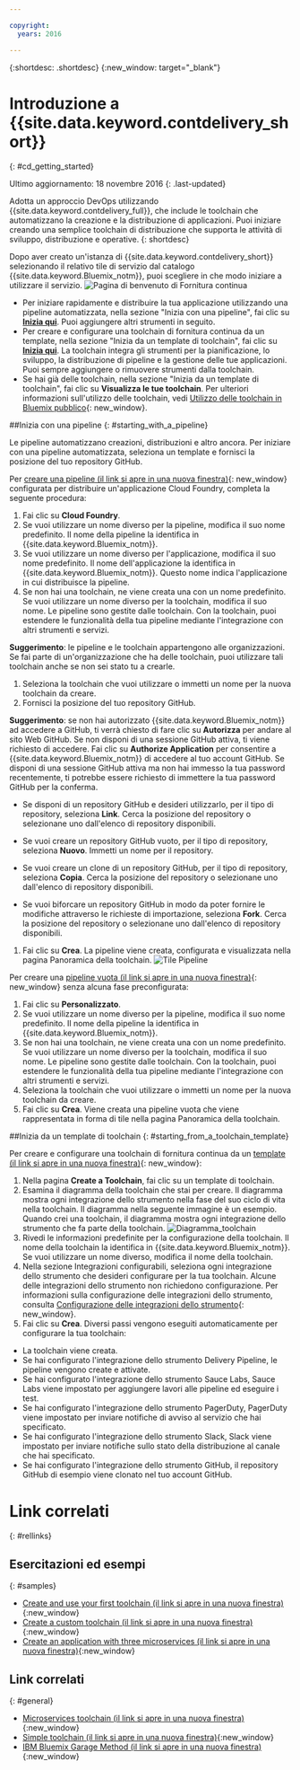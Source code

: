 ```yaml
---

copyright:
  years: 2016

---
```

 
{:shortdesc: .shortdesc}
{:new_window: target="_blank"}

# Introduzione a {{site.data.keyword.contdelivery_short}}
{: #cd_getting_started}

Ultimo aggiornamento: 18 novembre 2016
{: .last-updated}  

Adotta un approccio DevOps utilizzando {{site.data.keyword.contdelivery_full}}, che include le toolchain che automatizzano la creazione e la distribuzione di applicazioni. Puoi iniziare creando una semplice toolchain di distribuzione che supporta le attività di sviluppo, distribuzione e operative.
{: shortdesc}

Dopo aver creato un'istanza di {{site.data.keyword.contdelivery_short}} selezionando il relativo tile di servizio dal catalogo {{site.data.keyword.Bluemix_notm}}, puoi scegliere in che modo iniziare a utilizzare il servizio.
 ![Pagina di benvenuto di Fornitura continua](images/cd_landing_page.png)

 * Per iniziare rapidamente e distribuire la tua applicazione utilizzando una pipeline automatizzata, nella sezione "Inizia con una pipeline", fai clic su **[Inizia qui](#starting_with_a_pipeline)**. Puoi aggiungere altri strumenti in seguito. 
 * Per creare e configurare una toolchain di fornitura continua da un template, nella sezione "Inizia da un template di toolchain", fai clic su **[Inizia qui](#starting_from_a_toolchain_template)**. La toolchain integra gli strumenti per la pianificazione, lo sviluppo, la distribuzione di pipeline e la gestione delle tue applicazioni. Puoi sempre aggiungere o rimuovere strumenti dalla toolchain.
 * Se hai già delle toolchain, nella sezione "Inizia da un template di toolchain", fai clic su **Visualizza le tue toolchain**. Per ulteriori informazioni sull'utilizzo delle toolchain, vedi [Utilizzo delle toolchain in Bluemix pubblico](/docs/services/ContinuousDelivery/toolchains_using.html){: new_window}.

##Inizia con una pipeline
{: #starting_with_a_pipeline}

Le pipeline automatizzano creazioni, distribuzioni e altro ancora. Per iniziare con una pipeline automatizzata, seleziona un template e fornisci la posizione del tuo repository GitHub.

Per [creare una pipeline (il link si apre in una nuova finestra)](https://console.ng.bluemix.net/devops/pipelines/dashboard/create){: new_window} configurata per distribuire un'applicazione Cloud Foundry, completa la seguente procedura:

1. Fai clic su **Cloud Foundry**.
1. Se vuoi utilizzare un nome diverso per la pipeline, modifica il suo nome predefinito. Il nome della pipeline la identifica in {{site.data.keyword.Bluemix_notm}}. 
1. Se vuoi utilizzare un nome diverso per l'applicazione, modifica il suo nome predefinito. Il nome dell'applicazione la identifica in {{site.data.keyword.Bluemix_notm}}. Questo nome indica l'applicazione in cui distribuisce la pipeline. 
1. Se non hai una toolchain, ne viene creata una con un nome predefinito. Se vuoi utilizzare un nome diverso per la toolchain, modifica il suo nome. Le pipeline sono gestite dalle toolchain. Con la toolchain, puoi estendere le funzionalità della tua pipeline mediante l'integrazione con altri strumenti e servizi. 

 **Suggerimento**: le pipeline e le toolchain appartengono alle organizzazioni. Se fai parte di un'organizzazione che ha delle toolchain, puoi utilizzare tali toolchain anche se non sei stato tu a crearle.
 
1. Seleziona la toolchain che vuoi utilizzare o immetti un nome per la nuova toolchain da creare.
1. Fornisci la posizione del tuo repository GitHub.

 **Suggerimento**: se non hai autorizzato {{site.data.keyword.Bluemix_notm}} ad accedere a GitHub, ti verrà chiesto di fare clic su **Autorizza** per andare al sito Web GitHub. Se non disponi di una sessione GitHub attiva, ti viene richiesto di accedere. Fai clic su **Authorize Application** per consentire a {{site.data.keyword.Bluemix_notm}} di accedere al tuo account GitHub. Se disponi di una sessione GitHub attiva ma non hai immesso la tua password recentemente, ti potrebbe essere richiesto di immettere la tua password GitHub per la conferma.

   * Se disponi di un repository GitHub e desideri utilizzarlo, per il tipo di repository, seleziona **Link**. Cerca la posizione del repository o selezionane uno dall'elenco di repository disponibili.
   
   * Se vuoi creare un repository GitHub vuoto, per il tipo di repository, seleziona **Nuovo**. Immetti un nome per il repository.
   
   * Se vuoi creare un clone di un repository GitHub, per il tipo di repository, seleziona **Copia**. Cerca la posizione del repository o selezionane uno dall'elenco di repository disponibili.
   
   * Se vuoi biforcare un repository GitHub in modo da poter fornire le modifiche attraverso le richieste di importazione, seleziona **Fork**. Cerca la posizione del repository o selezionane uno dall'elenco di repository disponibili.
 
1. Fai clic su **Crea**. La pipeline viene creata, configurata e visualizzata nella pagina Panoramica della toolchain.
 ![Tile Pipeline](images/cd_pipeline.png)
 
Per creare una [pipeline vuota (il link si apre in una nuova finestra)](https://console.ng.bluemix.net/devops/pipelines/dashboard/create){: new_window} senza alcuna fase preconfigurata:

1. Fai clic su **Personalizzato**.
1. Se vuoi utilizzare un nome diverso per la pipeline, modifica il suo nome predefinito. Il nome della pipeline la identifica in {{site.data.keyword.Bluemix_notm}}. 
1. Se non hai una toolchain, ne viene creata una con un nome predefinito. Se vuoi utilizzare un nome diverso per la toolchain, modifica il suo nome. Le pipeline sono gestite dalle toolchain. Con la toolchain, puoi estendere le funzionalità della tua pipeline mediante l'integrazione con altri strumenti e servizi.
1. Seleziona la toolchain che vuoi utilizzare o immetti un nome per la nuova toolchain da creare.
1. Fai clic su **Crea**. Viene creata una pipeline vuota che viene rappresentata in forma di tile nella pagina Panoramica della toolchain.

##Inizia da un template di toolchain
{: #starting_from_a_toolchain_template}

Per creare e configurare una toolchain di fornitura continua da un [template (il link si apre in una nuova finestra)](https://console.ng.bluemix.net/devops/create){: new_window}:

1. Nella pagina **Create a Toolchain**, fai clic su un template di toolchain.  
1. Esamina il diagramma della toolchain che stai per creare. Il diagramma mostra ogni integrazione dello strumento nella fase del suo ciclo di vita nella toolchain. Il diagramma nella seguente immagine è un esempio. Quando crei una toolchain, il diagramma mostra ogni integrazione dello strumento che fa parte della toolchain.
 ![Diagramma_toolchain](images/toolchain_diagram.png)
1. Rivedi le informazioni predefinite per la configurazione della toolchain. Il nome della toolchain la identifica in {{site.data.keyword.Bluemix_notm}}. Se vuoi utilizzare un nome diverso, modifica il nome della toolchain.
1. Nella sezione Integrazioni configurabili, seleziona ogni integrazione dello strumento che desideri configurare per la tua toolchain. Alcune delle integrazioni dello strumento non richiedono configurazione. Per informazioni sulla configurazione delle integrazioni dello strumento, consulta [Configurazione delle integrazioni dello strumento](/docs/services/ContinuousDelivery/toolchains_integrations.html){: new_window}.
1. Fai clic su **Crea**. Diversi passi vengono eseguiti automaticamente per configurare la tua toolchain:

 * La toolchain viene creata.
 * Se hai configurato l'integrazione dello strumento Delivery Pipeline, le pipeline vengono create e attivate.
 * Se hai configurato l'integrazione dello strumento Sauce Labs, Sauce Labs viene impostato per aggiungere lavori alle pipeline ed eseguire i test.
 * Se hai configurato l'integrazione dello strumento PagerDuty, PagerDuty viene impostato per inviare notifiche di avviso al servizio che hai specificato. 
 * Se hai configurato l'integrazione dello strumento Slack, Slack viene impostato per inviare notifiche sullo stato della distribuzione al canale che hai specificato. 
 * Se hai configurato l'integrazione dello strumento GitHub, il repository GitHub di esempio viene clonato nel tuo account GitHub. 

# Link correlati
{: #rellinks}

## Esercitazioni ed esempi
{: #samples}

* [Create and use your first toolchain (il link si apre in una nuova finestra)](https://www.ibm.com/devops/method/tutorials/tutorial_toolchain_flow){:new_window}
* [Create a custom toolchain (il link si apre in una nuova finestra)](https://www.ibm.com/devops/method/tutorials/tutorial_toolchain_custom){:new_window}
* [Create an application with three microservices (il link si apre in una nuova finestra)](https://www.ibm.com/devops/method/tutorials/tutorial_toolchain_microservices){:new_window}

## Link correlati
{: #general}

* [Microservices toolchain (il link si apre in una nuova finestra)](https://www.ibm.com/devops/method/toolchains/microservices_toolchain){:new_window}
* [Simple toolchain (il link si apre in una nuova finestra)](https://www.ibm.com/devops/method/toolchains/simple_toolchain){:new_window}
* [IBM Bluemix Garage Method (il link si apre in una nuova finestra)](https://www.ibm.com/devops/method){:new_window}
